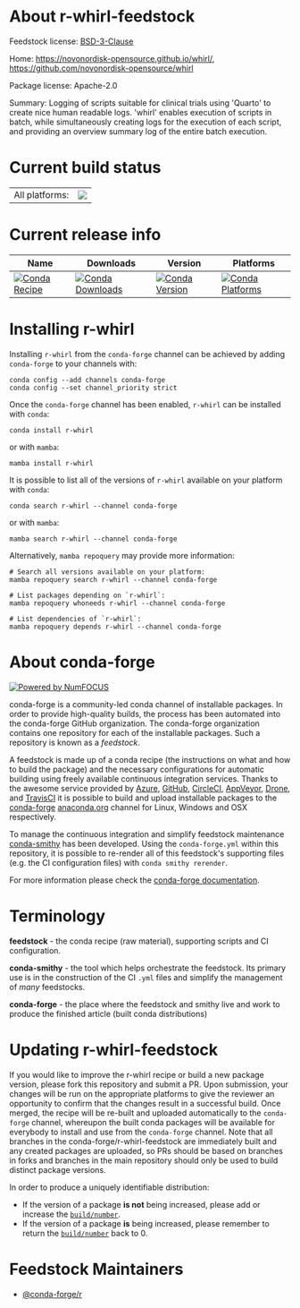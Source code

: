 About r-whirl-feedstock
=======================

Feedstock license: [BSD-3-Clause](https://github.com/conda-forge/r-whirl-feedstock/blob/main/LICENSE.txt)

Home: https://novonordisk-opensource.github.io/whirl/, https://github.com/novonordisk-opensource/whirl

Package license: Apache-2.0

Summary: Logging of scripts suitable for clinical trials using 'Quarto' to create nice human readable logs. 'whirl' enables execution of scripts in batch, while simultaneously creating logs for the execution of each script, and providing an overview summary log of the entire batch execution.

Current build status
====================


<table><tr><td>All platforms:</td>
    <td>
      <a href="https://dev.azure.com/conda-forge/feedstock-builds/_build/latest?definitionId=26167&branchName=main">
        <img src="https://dev.azure.com/conda-forge/feedstock-builds/_apis/build/status/r-whirl-feedstock?branchName=main">
      </a>
    </td>
  </tr>
</table>

Current release info
====================

| Name | Downloads | Version | Platforms |
| --- | --- | --- | --- |
| [![Conda Recipe](https://img.shields.io/badge/recipe-r--whirl-green.svg)](https://anaconda.org/conda-forge/r-whirl) | [![Conda Downloads](https://img.shields.io/conda/dn/conda-forge/r-whirl.svg)](https://anaconda.org/conda-forge/r-whirl) | [![Conda Version](https://img.shields.io/conda/vn/conda-forge/r-whirl.svg)](https://anaconda.org/conda-forge/r-whirl) | [![Conda Platforms](https://img.shields.io/conda/pn/conda-forge/r-whirl.svg)](https://anaconda.org/conda-forge/r-whirl) |

Installing r-whirl
==================

Installing `r-whirl` from the `conda-forge` channel can be achieved by adding `conda-forge` to your channels with:

```
conda config --add channels conda-forge
conda config --set channel_priority strict
```

Once the `conda-forge` channel has been enabled, `r-whirl` can be installed with `conda`:

```
conda install r-whirl
```

or with `mamba`:

```
mamba install r-whirl
```

It is possible to list all of the versions of `r-whirl` available on your platform with `conda`:

```
conda search r-whirl --channel conda-forge
```

or with `mamba`:

```
mamba search r-whirl --channel conda-forge
```

Alternatively, `mamba repoquery` may provide more information:

```
# Search all versions available on your platform:
mamba repoquery search r-whirl --channel conda-forge

# List packages depending on `r-whirl`:
mamba repoquery whoneeds r-whirl --channel conda-forge

# List dependencies of `r-whirl`:
mamba repoquery depends r-whirl --channel conda-forge
```


About conda-forge
=================

[![Powered by
NumFOCUS](https://img.shields.io/badge/powered%20by-NumFOCUS-orange.svg?style=flat&colorA=E1523D&colorB=007D8A)](https://numfocus.org)

conda-forge is a community-led conda channel of installable packages.
In order to provide high-quality builds, the process has been automated into the
conda-forge GitHub organization. The conda-forge organization contains one repository
for each of the installable packages. Such a repository is known as a *feedstock*.

A feedstock is made up of a conda recipe (the instructions on what and how to build
the package) and the necessary configurations for automatic building using freely
available continuous integration services. Thanks to the awesome service provided by
[Azure](https://azure.microsoft.com/en-us/services/devops/), [GitHub](https://github.com/),
[CircleCI](https://circleci.com/), [AppVeyor](https://www.appveyor.com/),
[Drone](https://cloud.drone.io/welcome), and [TravisCI](https://travis-ci.com/)
it is possible to build and upload installable packages to the
[conda-forge](https://anaconda.org/conda-forge) [anaconda.org](https://anaconda.org/)
channel for Linux, Windows and OSX respectively.

To manage the continuous integration and simplify feedstock maintenance
[conda-smithy](https://github.com/conda-forge/conda-smithy) has been developed.
Using the ``conda-forge.yml`` within this repository, it is possible to re-render all of
this feedstock's supporting files (e.g. the CI configuration files) with ``conda smithy rerender``.

For more information please check the [conda-forge documentation](https://conda-forge.org/docs/).

Terminology
===========

**feedstock** - the conda recipe (raw material), supporting scripts and CI configuration.

**conda-smithy** - the tool which helps orchestrate the feedstock.
                   Its primary use is in the construction of the CI ``.yml`` files
                   and simplify the management of *many* feedstocks.

**conda-forge** - the place where the feedstock and smithy live and work to
                  produce the finished article (built conda distributions)


Updating r-whirl-feedstock
==========================

If you would like to improve the r-whirl recipe or build a new
package version, please fork this repository and submit a PR. Upon submission,
your changes will be run on the appropriate platforms to give the reviewer an
opportunity to confirm that the changes result in a successful build. Once
merged, the recipe will be re-built and uploaded automatically to the
`conda-forge` channel, whereupon the built conda packages will be available for
everybody to install and use from the `conda-forge` channel.
Note that all branches in the conda-forge/r-whirl-feedstock are
immediately built and any created packages are uploaded, so PRs should be based
on branches in forks and branches in the main repository should only be used to
build distinct package versions.

In order to produce a uniquely identifiable distribution:
 * If the version of a package **is not** being increased, please add or increase
   the [``build/number``](https://docs.conda.io/projects/conda-build/en/latest/resources/define-metadata.html#build-number-and-string).
 * If the version of a package **is** being increased, please remember to return
   the [``build/number``](https://docs.conda.io/projects/conda-build/en/latest/resources/define-metadata.html#build-number-and-string)
   back to 0.

Feedstock Maintainers
=====================

* [@conda-forge/r](https://github.com/orgs/conda-forge/teams/r/)

